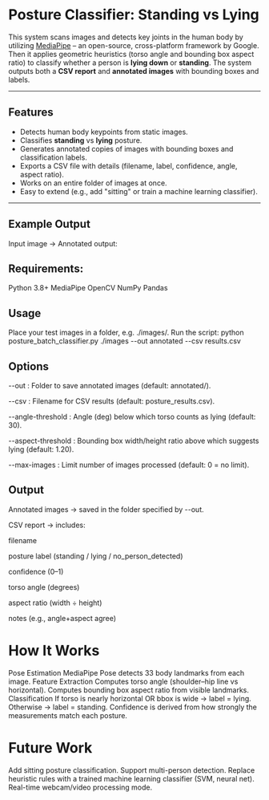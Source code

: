 # Posture Classifier: Standing vs Lying

This system scans images and detects key joints in the human body by utilizing [MediaPipe](https://developers.google.com/mediapipe) – an open-source, cross-platform framework by Google. Then it applies geometric heuristics (torso angle and bounding box aspect ratio) to classify whether a person is **lying down** or **standing**. The system outputs both a **CSV report** and **annotated images** with bounding boxes and labels.

---

## Features
- Detects human body keypoints from static images.
- Classifies **standing** vs **lying** posture.
- Generates annotated copies of images with bounding boxes and classification labels.
- Exports a CSV file with details (filename, label, confidence, angle, aspect ratio).
- Works on an entire folder of images at once.
- Easy to extend (e.g., add "sitting" or train a machine learning classifier).

---

## Example Output
Input image → Annotated output:

## Requirements:

Python 3.8+
MediaPipe
OpenCV
NumPy
Pandas

## Usage

Place your test images in a folder, e.g. ./images/.
Run the script:
python posture_batch_classifier.py ./images --out annotated --csv results.csv

## Options

--out : Folder to save annotated images (default: annotated/).

--csv : Filename for CSV results (default: posture_results.csv).

--angle-threshold : Angle (deg) below which torso counts as lying (default: 30).

--aspect-threshold : Bounding box width/height ratio above which suggests lying (default: 1.20).

--max-images : Limit number of images processed (default: 0 = no limit).

## Output

Annotated images → saved in the folder specified by --out.

CSV report → includes:

filename

posture label (standing / lying / no_person_detected)

confidence (0–1)

torso angle (degrees)

aspect ratio (width ÷ height)

notes (e.g., angle+aspect agree)

# How It Works

Pose Estimation
MediaPipe Pose detects 33 body landmarks from each image.
Feature Extraction
Computes torso angle (shoulder–hip line vs horizontal).
Computes bounding box aspect ratio from visible landmarks.
Classification
If torso is nearly horizontal OR bbox is wide → label = lying.
Otherwise → label = standing.
Confidence is derived from how strongly the measurements match each posture.

# Future Work

Add sitting posture classification.
Support multi-person detection.
Replace heuristic rules with a trained machine learning classifier (SVM, neural net).
Real-time webcam/video processing mode.
